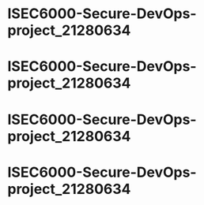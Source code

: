 # ISEC6000-Secure-DevOps-project_21280634
# ISEC6000-Secure-DevOps-project_21280634
# ISEC6000-Secure-DevOps-project_21280634
# ISEC6000-Secure-DevOps-project_21280634
